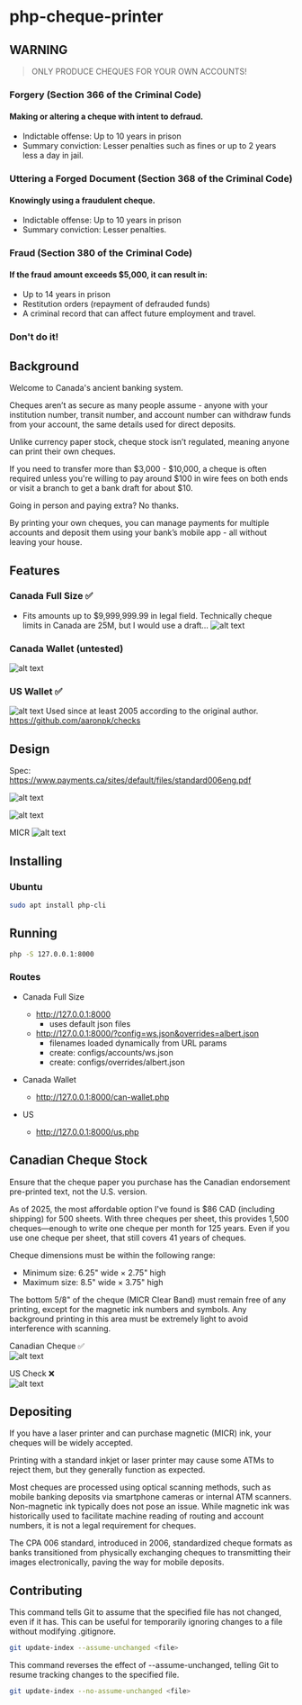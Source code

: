 # php-cheque-printer
## WARNING

> ONLY PRODUCE CHEQUES FOR YOUR OWN ACCOUNTS!

### Forgery (Section 366 of the Criminal Code)
#### Making or altering a cheque with intent to defraud.
- Indictable offense: Up to 10 years in prison
- Summary conviction: Lesser penalties such as fines or up to 2 years less a day in jail.

### Uttering a Forged Document (Section 368 of the Criminal Code)
#### Knowingly using a fraudulent cheque.  
- Indictable offense: Up to 10 years in prison
- Summary conviction: Lesser penalties.

### Fraud (Section 380 of the Criminal Code)
#### If the fraud amount exceeds $5,000, it can result in:
- Up to 14 years in prison
- Restitution orders (repayment of defrauded funds)
- A criminal record that can affect future employment and travel.

### Don't do it!

## Background
Welcome to Canada's ancient banking system.

Cheques aren’t as secure as many people assume - anyone with your institution number, transit number, and account number can withdraw funds from your account, the same details used for direct deposits.

Unlike currency paper stock, cheque stock isn’t regulated, meaning anyone can print their own cheques.

If you need to transfer more than $3,000 - $10,000, a cheque is often required unless you're willing to pay around $100 in wire fees on both ends or visit a branch to get a bank draft for about $10.

Going in person and paying extra? No thanks.

By printing your own cheques, you can manage payments for multiple accounts and deposit them using your bank’s mobile app - all without leaving your house.

## Features

### Canada Full Size ✅ 
- Fits amounts up to $9,999,999.99 in legal field. Technically cheque limits in Canada are 25M, but I would use a draft...
![alt text](images/can-full-size.png)

### Canada Wallet (untested)
![alt text](images/can-wallet.png)

### US Wallet ✅  
![alt text](images/us.png)
Used since at least 2005 according to the original author. https://github.com/aaronpk/checks

## Design

Spec:  
https://www.payments.ca/sites/default/files/standard006eng.pdf

![alt text](images/image-2.png)

![alt text](images/biz.png)

MICR 
![alt text](images/image-3.png)

## Installing
### Ubuntu
```bash
sudo apt install php-cli
```

## Running
```bash
php -S 127.0.0.1:8000
```

### Routes
- Canada Full Size
    - http://127.0.0.1:8000
        - uses default json files
    - http://127.0.0.1:8000/?config=ws.json&overrides=albert.json
        - filenames loaded dynamically from URL params
        - create: configs/accounts/ws.json
        - create: configs/overrides/albert.json

- Canada Wallet
    - http://127.0.0.1:8000/can-wallet.php
- US
    - http://127.0.0.1:8000/us.php


## Canadian Cheque Stock
Ensure that the cheque paper you purchase has the Canadian endorsement pre-printed text, not the U.S. version.

As of 2025, the most affordable option I've found is $86 CAD (including shipping) for 500 sheets. With three cheques per sheet, this provides 1,500 cheques—enough to write one cheque per month for 125 years. Even if you use one cheque per sheet, that still covers 41 years of cheques.

Cheque dimensions must be within the following range:
- Minimum size: 6.25" wide × 2.75" high
- Maximum size: 8.5" wide × 3.75" high

The bottom 5/8" of the cheque (MICR Clear Band) must remain free of any printing, except for the magnetic ink numbers and symbols. Any background printing in this area must be extremely light to avoid interference with scanning.

Canadian Cheque ✅  
![alt text](images/image-1.png)

US Check ❌  
![alt text](images/image-4.png)

## Depositing
If you have a laser printer and can purchase magnetic (MICR) ink, your cheques will be widely accepted.

Printing with a standard inkjet or laser printer may cause some ATMs to reject them, but they generally function as expected.

Most cheques are processed using optical scanning methods, such as mobile banking deposits via smartphone cameras or internal ATM scanners. Non-magnetic ink typically does not pose an issue. While magnetic ink was historically used to facilitate machine reading of routing and account numbers, it is not a legal requirement for cheques.

The CPA 006 standard, introduced in 2006, standardized cheque formats as banks transitioned from physically exchanging cheques to transmitting their images electronically, paving the way for mobile deposits.

## Contributing
This command tells Git to assume that the specified file has not changed, even if it has. This can be useful for temporarily ignoring changes to a file without modifying .gitignore.

```bash
git update-index --assume-unchanged <file>
```

This command reverses the effect of --assume-unchanged, telling Git to resume tracking changes to the specified file.
```bash
git update-index --no-assume-unchanged <file>
```
